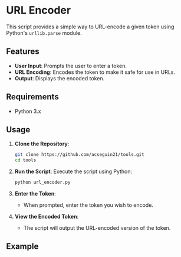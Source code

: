 # URL Encoder

This script provides a simple way to URL-encode a given token using Python's `urllib.parse` module.

## Features

- **User Input**: Prompts the user to enter a token.
- **URL Encoding**: Encodes the token to make it safe for use in URLs.
- **Output**: Displays the encoded token.

## Requirements

- Python 3.x

## Usage

1. **Clone the Repository**:
   ```bash
   git clone https://github.com/acseguin21/tools.git
   cd tools
   ```

2. **Run the Script**:
   Execute the script using Python:
   ```bash
   python url_encoder.py
   ```

3. **Enter the Token**:
   - When prompted, enter the token you wish to encode.

4. **View the Encoded Token**:
   - The script will output the URL-encoded version of the token.

## Example
